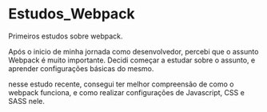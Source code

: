 # Estudos_Webpack

Primeiros estudos sobre webpack.

Após o inicio de minha jornada como desenvolvedor, percebi que o assunto Webpack é muito importante.
Decidi começar a estudar sobre o assunto, e aprender configurações básicas do mesmo. 

nesse estudo recente, consegui ter melhor compreensão de como o webpack funciona, e como realizar configurações de Javascript, CSS e SASS nele. 
